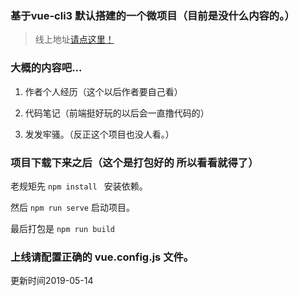 ### 基于vue-cli3 默认搭建的一个微项目（目前是没什么内容的。）

> 线上地址[请点这里！](https://qq23kou.github.io/test/)

### 大概的内容吧...

1. 作者个人经历（这个以后作者要自己看）

2. 代码笔记（前端挺好玩的以后会一直撸代码的）

3. 发发牢骚。（反正这个项目也没人看。）

### 项目下载下来之后（这个是打包好的 所以看看就得了）

老规矩先 `npm install ` 安装依赖。

然后 `npm run serve`  启动项目。

最后打包是 `npm run build`

### 上线请配置正确的 vue.config.js 文件。

更新时间2019-05-14

